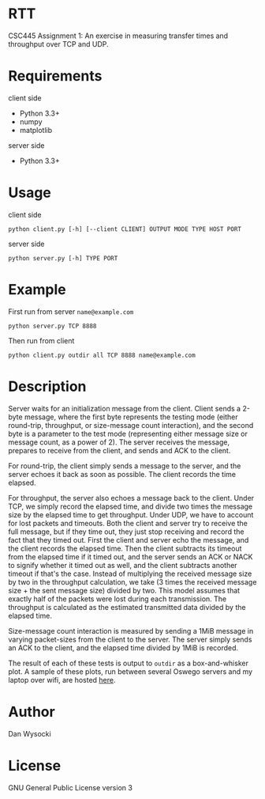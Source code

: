 RTT
===

CSC445 Assignment 1: An exercise in measuring transfer times and throughput over
TCP and UDP.


Requirements
============

client side
  - Python 3.3+
  - numpy
  - matplotlib

server side
  - Python 3.3+


Usage
=====

client side

    python client.py [-h] [--client CLIENT] OUTPUT MODE TYPE HOST PORT

server side

    python server.py [-h] TYPE PORT


Example
=======

First run from server `name@example.com`

    python server.py TCP 8888

Then run from client

    python client.py outdir all TCP 8888 name@example.com


Description
===========

Server waits for an initialization message from the client. Client sends a
2-byte message, where the first byte represents the testing mode
(either round-trip, throughput, or size-message count interaction), and the
second byte is a parameter to the test mode (representing either message size
or message count, as a power of 2). The server receives the message, prepares
to receive from the client, and sends and ACK to the client.

For round-trip, the client simply sends a message to the server, and the server
echoes it back as soon as possible. The client records the time elapsed.

For throughput, the server also echoes a message back to the client. Under TCP,
we simply record the elapsed time, and divide two times the message size by the
elapsed time to get throughput. Under UDP, we have to account for lost packets
and timeouts. Both the client and server try to receive the full message, but
if they time out, they just stop receiving and record the fact that they timed
out. First the client and server echo the message, and the client records the
elapsed time. Then the client subtracts its timeout from the elapsed time if it
timed out, and the server sends an ACK or NACK to signify whether it timed out
as well, and the client subtracts another timeout if that's the case. Instead
of multiplying the received message size by two in the throughput calculation,
we take (3 times the received message size + the sent message size) divided by
two. This model assumes that exactly half of the packets were lost during each
transmission. The throughput is calculated as the estimated transmitted data
divided by the elapsed time.

Size-message count interaction is measured by sending a 1MiB message in varying
packet-sizes from the client to the server. The server simply sends an ACK to
the client, and the elapsed time divided by 1MiB is recorded.

The result of each of these tests is output to `outdir` as a box-and-whisker
plot. A sample of these plots, run between several Oswego servers and my
laptop over wifi, are hosted
[here](http://cs.oswego.edu/~dwysocki/445_1/NetworkingAssignment1.html).


Author
======

Dan Wysocki


License
=======

GNU General Public License version 3
